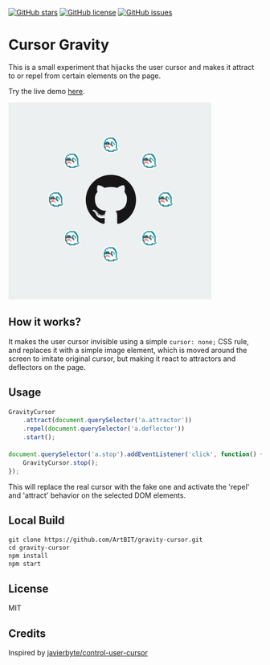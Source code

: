 [![GitHub stars](https://img.shields.io/github/stars/ArtBIT/gravity-cursor.svg)](https://github.com/ArtBIT/gravity-cursor) [![GitHub license](https://img.shields.io/github/license/ArtBIT/gravity-cursor.svg)](https://github.com/ArtBIT/gravity-cursor) [![GitHub issues](https://img.shields.io/github/issues/ArtBIT/gravity-cursor.svg)](https://github.com/ArtBIT/gravity-cursor/issues)

# Cursor Gravity

This is a small experiment that hijacks the user cursor and makes it attract to or repel from certain elements on the page.

Try the live demo [here](https://artbit.github.io/gravity-cursor/demos/).

[![gravity-cursor](demos/assets/demo.gif)](http://github.com/artbit/gravity-cursor/)

## How it works?
It makes the user cursor invisible using a simple `cursor: none;` CSS rule, and replaces it with a simple image element, which is moved around the screen to imitate original cursor, but making it react to attractors and deflectors on the page.

## Usage
```js
GravityCursor
    .attract(document.querySelector('a.attractor'))
    .repel(document.querySelector('a.deflector'))
    .start();

document.querySelector('a.stop').addEventListener('click', function() {
    GravityCursor.stop();
});
```

This will replace the real cursor with the fake one and activate the 'repel' and 'attract' behavior on the selected DOM elements.

## Local Build
```
git clone https://github.com/ArtBIT/gravity-cursor.git
cd gravity-cursor
npm install
npm start
```

## License

MIT


## Credits

Inspired by [javierbyte/control-user-cursor](https://github.com/javierbyte/control-user-cursor)
